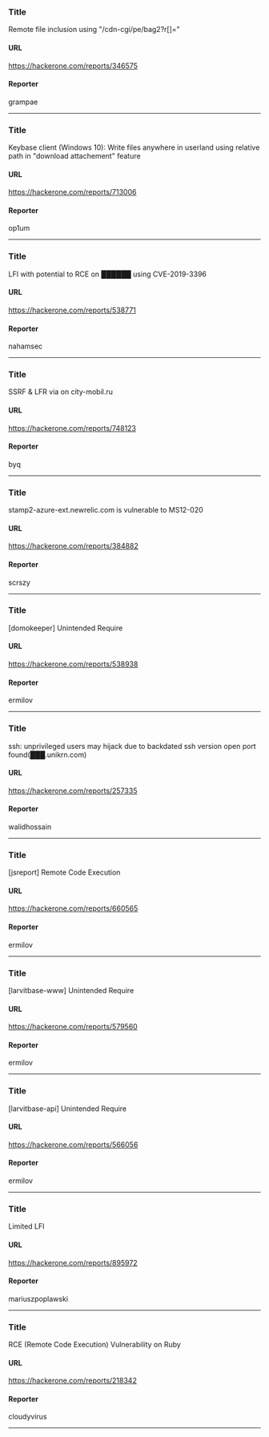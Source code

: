### Title
Remote file inclusion using "/cdn-cgi/pe/bag2?r[]="  
#### URL 
https://hackerone.com/reports/346575
#### Reporter 
grampae

---


### Title
Keybase client (Windows 10): Write files anywhere in userland using relative path in "download attachement" feature
#### URL 
https://hackerone.com/reports/713006
#### Reporter 
op1um

---


### Title
LFI with potential to RCE on ██████ using CVE-2019-3396
#### URL 
https://hackerone.com/reports/538771
#### Reporter 
nahamsec

---


### Title
SSRF & LFR via on city-mobil.ru
#### URL 
https://hackerone.com/reports/748123
#### Reporter 
byq

---


### Title
stamp2-azure-ext.newrelic.com is vulnerable to MS12-020
#### URL 
https://hackerone.com/reports/384882
#### Reporter 
scrszy

---


### Title
[domokeeper] Unintended Require
#### URL 
https://hackerone.com/reports/538938
#### Reporter 
ermilov

---


### Title
ssh: unprivileged users may hijack due to backdated ssh version open port found(███.unikrn.com)
#### URL 
https://hackerone.com/reports/257335
#### Reporter 
walidhossain

---


### Title
[jsreport] Remote Code Execution
#### URL 
https://hackerone.com/reports/660565
#### Reporter 
ermilov

---


### Title
[larvitbase-www] Unintended Require
#### URL 
https://hackerone.com/reports/579560
#### Reporter 
ermilov

---


### Title
[larvitbase-api] Unintended Require
#### URL 
https://hackerone.com/reports/566056
#### Reporter 
ermilov

---


### Title
Limited LFI
#### URL 
https://hackerone.com/reports/895972
#### Reporter 
mariuszpoplawski

---


### Title
RCE (Remote Code Execution) Vulnerability on Ruby
#### URL 
https://hackerone.com/reports/218342
#### Reporter 
cloudyvirus

---


